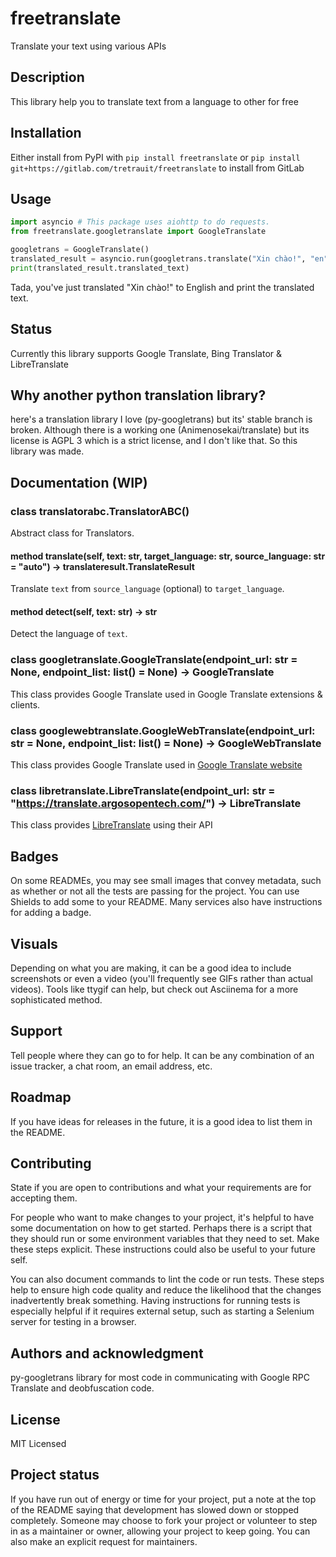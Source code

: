 # freetranslate

Translate your text using various APIs

## Description

This library help you to translate text from a language to other for free

## Installation

Either install from PyPI with `pip install freetranslate` or `pip install git+https://gitlab.com/tretrauit/freetranslate` to install from GitLab

## Usage

```python
import asyncio # This package uses aiohttp to do requests.
from freetranslate.googletranslate import GoogleTranslate

googletrans = GoogleTranslate()
translated_result = asyncio.run(googletrans.translate("Xin chào!", "en"))
print(translated_result.translated_text)
```

Tada, you've just translated "Xin chào!" to English and print the translated text.

## Status

Currently this library supports Google Translate, Bing Translator & LibreTranslate

## Why another python translation library?

here's a translation library I love (py-googletrans) but its' stable branch is broken. Although there is a working one (Animenosekai/translate) but its license is AGPL 3 which is a strict license, and I don't like that. So this library was made.

## Documentation (WIP)

### class translatorabc.TranslatorABC()

Abstract class for Translators.

#### method translate(self, text: str, target_language: str, source_language: str = "auto") -> translateresult.TranslateResult

Translate `text` from `source_language` (optional) to `target_language`.

#### method detect(self, text: str) -> str

Detect the language of `text`.

### class googletranslate.GoogleTranslate(endpoint_url: str = None, endpoint_list: list() = None) -> GoogleTranslate

This class provides Google Translate used in Google Translate extensions & clients.

### class googlewebtranslate.GoogleWebTranslate(endpoint_url: str = None, endpoint_list: list() = None) -> GoogleWebTranslate

This class provides Google Translate used in [Google Translate website](https://translate.google.com)

### class libretranslate.LibreTranslate(endpoint_url: str = "https://translate.argosopentech.com/") -> LibreTranslate

This class provides [LibreTranslate](https://libretranslate.com/) using their API

## Badges

On some READMEs, you may see small images that convey metadata, such as whether or not all the tests are passing for the project. You can use Shields to add some to your README. Many services also have instructions for adding a badge.

## Visuals

Depending on what you are making, it can be a good idea to include screenshots or even a video (you'll frequently see GIFs rather than actual videos). Tools like ttygif can help, but check out Asciinema for a more sophisticated method.

## Support

Tell people where they can go to for help. It can be any combination of an issue tracker, a chat room, an email address, etc.

## Roadmap

If you have ideas for releases in the future, it is a good idea to list them in the README.

## Contributing

State if you are open to contributions and what your requirements are for accepting them.

For people who want to make changes to your project, it's helpful to have some documentation on how to get started. Perhaps there is a script that they should run or some environment variables that they need to set. Make these steps explicit. These instructions could also be useful to your future self.

You can also document commands to lint the code or run tests. These steps help to ensure high code quality and reduce the likelihood that the changes inadvertently break something. Having instructions for running tests is especially helpful if it requires external setup, such as starting a Selenium server for testing in a browser.

## Authors and acknowledgment

py-googletrans library for most code in communicating with Google RPC Translate and deobfuscation code.

## License

MIT Licensed

## Project status

If you have run out of energy or time for your project, put a note at the top of the README saying that development has slowed down or stopped completely. Someone may choose to fork your project or volunteer to step in as a maintainer or owner, allowing your project to keep going. You can also make an explicit request for maintainers.
